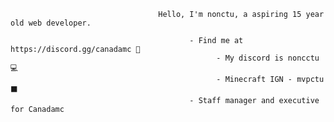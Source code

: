                                      Hello, I'm nonctu, a aspiring 15 year old web developer.
 
                                            - Find me at https://discord.gg/canadamc 🍁
                                                  - My discord is noncctu 💻
                                                  - Minecraft IGN - mvpctu ⬛
                                            - Staff manager and executive for Canadamc
